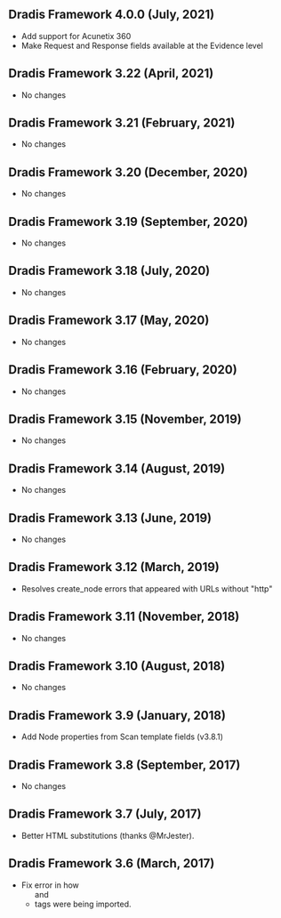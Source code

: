 ## Dradis Framework 4.0.0 (July, 2021) #

*   Add support for Acunetix 360
*   Make Request and Response fields available at the Evidence level

## Dradis Framework 3.22 (April, 2021) #

*   No changes


## Dradis Framework 3.21 (February, 2021) #

*   No changes


## Dradis Framework 3.20 (December, 2020) #

*   No changes


## Dradis Framework 3.19 (September, 2020) #

*   No changes


## Dradis Framework 3.18 (July, 2020) #

*   No changes


## Dradis Framework 3.17 (May, 2020) #

*   No changes


## Dradis Framework 3.16 (February, 2020) #

*   No changes


## Dradis Framework 3.15 (November, 2019) #

*   No changes


## Dradis Framework 3.14 (August, 2019) #

*   No changes


## Dradis Framework 3.13 (June, 2019) #

*   No changes


## Dradis Framework 3.12 (March, 2019) #

*   Resolves create_node errors that appeared with URLs without "http"


## Dradis Framework 3.11 (November, 2018) #

*   No changes


## Dradis Framework 3.10 (August, 2018) #

*   No changes


## Dradis Framework 3.9 (January, 2018) #

*   Add Node properties from Scan template fields (v3.8.1)


## Dradis Framework 3.8 (September, 2017) ##

*   No changes


## Dradis Framework 3.7 (July, 2017) ##

*   Better HTML substitutions (thanks @MrJester).


## Dradis Framework 3.6 (March, 2017) ##

*   Fix error in how <ul> and <li> tags were being imported.
